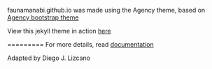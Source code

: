 faunamanabi.github.io was made using the Agency theme, based on [Agency bootstrap theme ](http://startbootstrap.com/templates/agency/)

View this jekyll theme in action [here](https://y7kim.github.io/agency-jekyll-theme)

=========
For more details, read [documentation](http://jekyllrb.com/)

Adapted by Diego J. Lizcano 